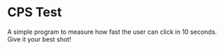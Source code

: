 # CPS Test

A simple program to measure how fast the user can click in 10 seconds. Give it your best shot!
